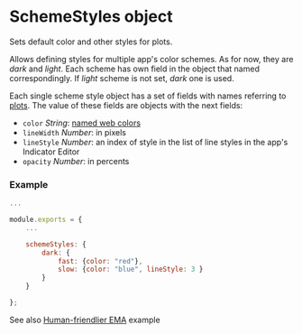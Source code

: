 # SchemeStyles object

Sets default color and other styles for plots.

Allows defining styles for multiple app's color schemes. As for now, they are _dark_ and _light_. Each scheme has own field in the object that named correspondingly. If _light_ scheme is not set, _dark_ one is used.

Each single scheme style object has a set of fields with names referring to [plots](plots.md). The value of these fields are objects with the next fields:

* `color` _String_: [named web colors](https://en.wikipedia.org/wiki/Web_colors)
* `lineWidth` _Number_: in pixels
* `lineStyle` _Number_: an index of style in the list of line styles in the app's Indicator Editor
* `opacity` _Number_: in percents

### Example

```javascript
...

module.exports = {
    ...

    schemeStyles: {
        dark: {
            fast: {color: "red"},
            slow: {color: "blue", lineStyle: 3 }
        }
    }

};
```

See also [Human-friendlier EMA](index.md#human-friendlier-ema) example
